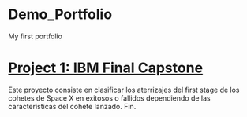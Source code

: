 # Demo_Portfolio
My first portfolio

# [Project 1: IBM Final Capstone](https://github.com/sandro-hernandez/IBM_Final_Capstone)
  Este proyecto consiste en clasificar los aterrizajes del first stage de los cohetes de Space X en exitosos o fallidos dependiendo de las características del cohete lanzado.
  Fin.
